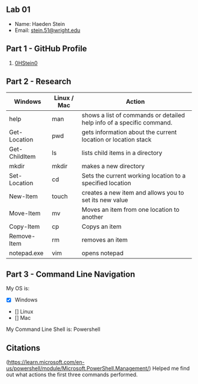 ## Lab 01

- Name: Haeden Stein
- Email: stein.51@wright.edu

## Part 1 - GitHub Profile

1. [0HStein0](https://github.com/0HStein0)

## Part 2 - Research

|   Windows     | Linux / Mac |                                Action                               |
| ---           | ---         | ---                                                                 |
| help          | man         |shows a list of commands or detailed help info of a specific command.|
| Get-Location  | pwd         |gets information about the current location or location stack        |
| Get-ChildItem | ls          |lists child items in a directory                                     |
| mkdir         | mkdir       |makes a new directory                                                |
| Set-Location  | cd          |Sets the current working location to a specified location            |
| New-Item      | touch       |creates a new item and allows you to set its new value               |
| Move-Item     | mv          |Moves an item from one location to another                           |
| Copy-Item     | cp          |Copys an item                                                        |
| Remove-Item   | rm          |removes an item                                                      |
| notepad.exe   | vim         |opens notepad                                                        |

## Part 3 - Command Line Navigation

My OS is:
- [x] Windows
- [] Linux
- [] Mac

My Command Line Shell is: Powershell

## Citations

(https://learn.microsoft.com/en-us/powershell/module/Microsoft.PowerShell.Management/)
Helped me find out what actions the first three commands performed.


